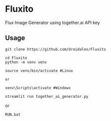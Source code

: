 # Fluxito
 Flux Image Generator using together.ai API key
 
## Usage

[^1]: Open a terminal and clone this repo:

```
git clone https://github.com/droidalex/Fluxito
```

[^2]: Cd into Fluxito directory and create a Python Virtual Environment (venv):
```
cd Fluxito
python -m venv venv
```
[^3]: Venv Activate:
```
source venv/bin/activate #Linux

or

venv\Scripts\activate #Windows
``` 
[^4]: Write your together.ai api key into .env file
[^5]: Open terminal and execute:
```
streamlit run together_ai_generator.py
```
or
```
RUN.bat
``` 
